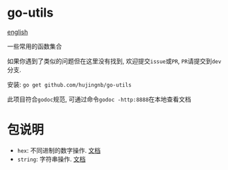 # go-utils

[english](./README.en.md)

一些常用的函数集合

如果你遇到了类似的问题但在这里没有找到, 欢迎提交`issue`或`PR`, `PR`请提交到`dev`分支.

安装: `go get github.com/hujingnb/go-utils`

此项目符合`godoc`规范, 可通过命令`godoc -http:8888`在本地查看文档

# 包说明

* `hex`: 不同进制的数字操作. [文档](./hex/README.md)
* `string`: 字符串操作. [文档](./string/README.md)